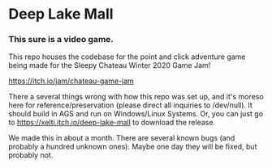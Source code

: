 # Deep Lake Mall
### This sure is a video game.
This repo houses the codebase for the point and click adventure game being made for the Sleepy Chateau Winter 2020 Game Jam!

https://itch.io/jam/chateau-game-jam

There a several things wrong with how this repo was set up, and it's moreso here for reference/preservation (please direct all inquiries to /dev/null). It should build in AGS and run on Windows/Linux Systems. Or, you can just go to https://xelti.itch.io/deep-lake-mall to download the release.

We made this in about a month. There are several known bugs (and probably a hundred unknown ones). Maybe one day they will be fixed, but probably not.
